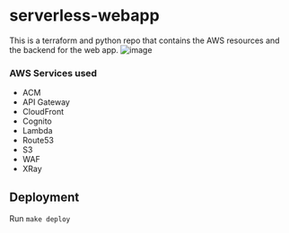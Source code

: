 # serverless-webapp
This is a terraform and python repo that contains the AWS resources and the backend for the web app.
![image](https://user-images.githubusercontent.com/65294673/147787618-aedd3448-cde0-4425-acd4-0dc5fb9d1325.png)

### AWS Services used

* ACM
* API Gateway
* CloudFront
* Cognito
* Lambda
* Route53
* S3
* WAF
* XRay

## Deployment

Run `make deploy`
